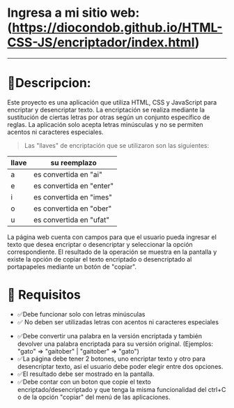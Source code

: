 # Ingresa a mi sitio web: (https://diocondob.github.io/HTML-CSS-JS/encriptador/index.html)
---

# 📝**Descripcion:**
Este proyecto es una aplicación que utiliza HTML, CSS y JavaScript para encriptar y desencriptar texto. La encriptación se realiza mediante la sustitución de ciertas letras por otras según un conjunto específico de reglas. La aplicación solo acepta letras minúsculas y no se permiten acentos ni caracteres especiales.

>Las "llaves" de encriptación que se utilizaron son las siguientes:

| llave |su reemplazo|
   |---|---|
   | a| es convertida en "ai" |
   | e| es convertida en "enter" |
   | i| es convertida en "imes"|
   | o| es convertida en "ober"|
   | u| es convertida en "ufat"|
 
La página web cuenta con campos para que el usuario pueda ingresar el texto que desea encriptar o desencriptar y seleccionar la opción correspondiente. El resultado de la operación se muestra en la pantalla y existe la opción de copiar el texto encriptado o desencriptado al portapapeles mediante un botón de "copiar".

# 📑 **Requisitos**
+ ✅Debe funcionar solo con letras minúsculas
+ ✅ No deben ser utilizadas letras con acentos ni caracteres especiales
* ✅Debe convertir una palabra en la versión encriptada y también devolver una palabra encriptada para su versión original. (Ejemplos: "gato" => "gaitober" | "gaitober" => "gato")
* ✅La página debe tener 2 botones, uno encriptar texto y otro para desencriptar texto, asi el usuario debe poder elegir entre dos opciones.
* ✅El resultado debe ser mostrado en la pantalla.
* ✅Debe contar con un boton que copie el texto encriptado/desencriptado y que tenga la misma funcionalidad del ctrl+C o de la opción "copiar" del menú de las aplicaciones.
